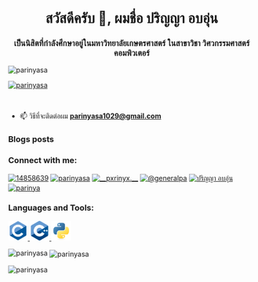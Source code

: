 <h1 align="center">สวัสดีครับ 👋, ผมชื่อ ปริญญา อบอุ่น</h1>
<h3 align="center">เป็นนิสิตที่กำลังศึกษาอยู่ในมหาวิทยาลัยเกษตรศาสตร์ ในสาขาวิชา วิศวกรรมศาสตร์คอมพิวเตอร์</h3>

<p align="left"> <img src="https://komarev.com/ghpvc/?username=parinyasa&label=Profile%20views&color=0e75b6&style=flat" alt="parinyasa" /> </p>

<p align="left"> <a href="https://github.com/ryo-ma/github-profile-trophy"><img src="https://github-profile-trophy.vercel.app/?username=parinyasa" alt="parinyasa" /></a> </p>

<p align="left"> <a href="https://twitter.com/" target="blank"><img src="https://img.shields.io/twitter/follow/?logo=twitter&style=for-the-badge" alt="" /></a> </p>

- 📫 วิธีที่จะติดต่อผม **parinyasa1029@gmail.com**

### Blogs posts
<!-- BLOG-POST-LIST:START -->
<!-- BLOG-POST-LIST:END -->

<h3 align="left">Connect with me:</h3>
<p align="left">
<a href="https://stackoverflow.com/users/14858639" target="blank"><img align="center" src="https://raw.githubusercontent.com/rahuldkjain/github-profile-readme-generator/master/src/images/icons/Social/stack-overflow.svg" alt="14858639" height="30" width="40" /></a>
<a href="https://fb.com/parinyasa" target="blank"><img align="center" src="https://raw.githubusercontent.com/rahuldkjain/github-profile-readme-generator/master/src/images/icons/Social/facebook.svg" alt="parinyasa" height="30" width="40" /></a>
<a href="https://instagram.com/__pxrinyx.__" target="blank"><img align="center" src="https://raw.githubusercontent.com/rahuldkjain/github-profile-readme-generator/master/src/images/icons/Social/instagram.svg" alt="__pxrinyx.__" height="30" width="40" /></a>
<a href="https://medium.com/@generalpa" target="blank"><img align="center" src="https://raw.githubusercontent.com/rahuldkjain/github-profile-readme-generator/master/src/images/icons/Social/medium.svg" alt="@generalpa" height="30" width="40" /></a>
<a href="https://www.youtube.com/c/ปริญญา อบอุ่น" target="blank"><img align="center" src="https://raw.githubusercontent.com/rahuldkjain/github-profile-readme-generator/master/src/images/icons/Social/youtube.svg" alt="ปริญญา อบอุ่น" height="30" width="40" /></a>
<a href="https://www.leetcode.com/parinya" target="blank"><img align="center" src="https://raw.githubusercontent.com/rahuldkjain/github-profile-readme-generator/master/src/images/icons/Social/leet-code.svg" alt="parinya" height="30" width="40" /></a>
</p>

<h3 align="left">Languages and Tools:</h3>
<p align="left"> <a href="https://www.cprogramming.com/" target="_blank" rel="noreferrer"> <img src="https://raw.githubusercontent.com/devicons/devicon/master/icons/c/c-original.svg" alt="c" width="40" height="40"/> </a> <a href="https://www.w3schools.com/cpp/" target="_blank" rel="noreferrer"> <img src="https://raw.githubusercontent.com/devicons/devicon/master/icons/cplusplus/cplusplus-original.svg" alt="cplusplus" width="40" height="40"/> </a> <a href="https://www.python.org" target="_blank" rel="noreferrer"> <img src="https://raw.githubusercontent.com/devicons/devicon/master/icons/python/python-original.svg" alt="python" width="40" height="40"/> </a> </p>

<p><img align="left" src="https://github-readme-stats.vercel.app/api/top-langs?username=parinyasa&show_icons=true&locale=en&layout=compact" alt="parinyasa" /></p>

<p>&nbsp;<img align="center" src="https://github-readme-stats.vercel.app/api?username=parinyasa&show_icons=true&locale=en" alt="parinyasa" /></p>

<p><img align="center" src="https://github-readme-streak-stats.herokuapp.com/?user=parinyasa&" alt="parinyasa" /></p>
